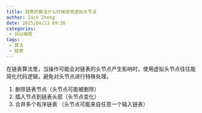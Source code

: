 ```yaml
---
title: 链表的算法什么时候使用虚拟头节点
author: Zack Zheng
date: 2025/04/23 09:20
categories:
 - 何以编程
tags:
 - 算法
 - 链表
---
```



在链表算法里，当操作可能会对链表的头节点产生影响时，使用虚拟头节点往往能简化代码逻辑，避免对头节点进行特殊处理。

1. 删除链表节点（头节点可能被删除）
2. 插入节点到链表头部（头节点变化）
3. 合并多个有序链表 （头节点可能来自任意一个输入链表）
